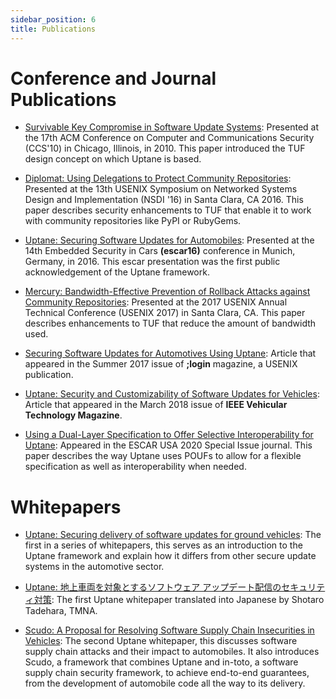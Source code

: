 ```yaml
---
sidebar_position: 6
title: Publications
---
```


# Conference and Journal Publications

- [Survivable Key Compromise in Software Update Systems](papers/samuel_ccs_2010.pdf): Presented at the 17th ACM Conference on Computer and Communications Security (CCS'10) in Chicago, Illinois, in 2010\. This paper introduced the TUF design concept on which Uptane is based.

- [Diplomat: Using Delegations to Protect Community Repositories](papers/protect-community-repositories-nsdi2016.pdf?raw=true): Presented at the 13th USENIX Symposium on Networked Systems Design and Implementation (NSDI '16) in Santa Clara, CA 2016\. This paper describes security enhancements to TUF that enable it to work with community repositories like PyPI or RubyGems.

- [Uptane: Securing Software Updates for Automobiles](papers/kuppusamy_escar_16.pdf): Presented at the 14th Embedded Security in Cars **(escar16)** conference in Munich, Germany, in 2016. This escar presentation was the first public acknowledgement of the Uptane framework.

- [Mercury: Bandwidth-Effective Prevention of Rollback Attacks against Community Repositories](papers/prevention-rollback-attacks-atc2017.pdf): Presented at the 2017 USENIX Annual Technical Conference (USENIX 2017) in Santa Clara, CA. This paper describes enhancements to TUF that reduce the amount of bandwidth used.

- [Securing Software Updates for Automotives Using Uptane](papers/kuppusamy_login_2017.pdf): Article that appeared in the Summer 2017 issue of **;login** magazine, a USENIX publication.

- [Uptane: Security and Customizability of Software Updates for Vehicles](papers/kuppusamy_IEEEVT_2018.pdf): Article that appeared in the March 2018 issue of **IEEE Vehicular Technology Magazine**.

- [Using a Dual-Layer Specification to Offer Selective Interoperability for Uptane](papers/moore_escar_2020.pdf): Appeared in the ESCAR USA 2020 Special Issue journal. This paper describes the way Uptane uses POUFs to allow for a flexible specification as well as interoperability when needed.

# Whitepapers

- [Uptane: Securing delivery of software updates for ground vehicles](papers/uptane_first_whitepaper_7821.pdf): The first in a series of whitepapers, this serves as an introduction to the Uptane framework and explain how it differs from other secure update systems in the automotive sector.

- [Uptane: 地上車両を対象とするソフトウェア アップデート配信のセキュリティ対策](papers/uptane_first_japanese_92121.pdf): The first Uptane whitepaper translated into Japanese by Shotaro Tadehara, TMNA.

- [Scudo: A Proposal for Resolving Software Supply Chain Insecurities in Vehicles](papers/scudo-whitepaper.pdf): The second Uptane whitepaper, this discusses software supply chain attacks and their impact to automobiles. It also introduces Scudo, a framework that combines Uptane and in-toto, a software supply chain security framework, to achieve end-to-end guarantees, from the development of automobile code all the way to its delivery.
